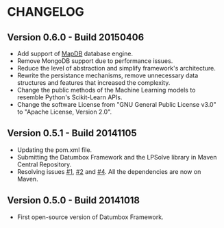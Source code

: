 CHANGELOG
=========

Version 0.6.0 - Build 20150406
------------------------------

- Add support of [MapDB](http://www.mapdb.org/) database engine.
- Remove MongoDB support due to performance issues.
- Reduce the level of abstraction and simplify framework's architecture.
- Rewrite the persistance mechanisms, remove unnecessary data structures and features that increased the complexity.
- Change the public methods of the Machine Learning models to resemble Python's Scikit-Learn APIs.
- Change the software License from "GNU General Public License v3.0" to "Apache License, Version 2.0".

Version 0.5.1 - Build 20141105
------------------------------

- Updating the pom.xml file.
- Submitting the Datumbox Framework and the LPSolve library in Maven Central Repository.
- Resolving issues [#1](https://github.com/datumbox/datumbox-framework/issues/1), [#2](https://github.com/datumbox/datumbox-framework/issues/2) and [#4](https://github.com/datumbox/datumbox-framework/issues/4). All the dependencies are now on Maven.

Version 0.5.0 - Build 20141018
------------------------------

- First open-source version of Datumbox Framework.

